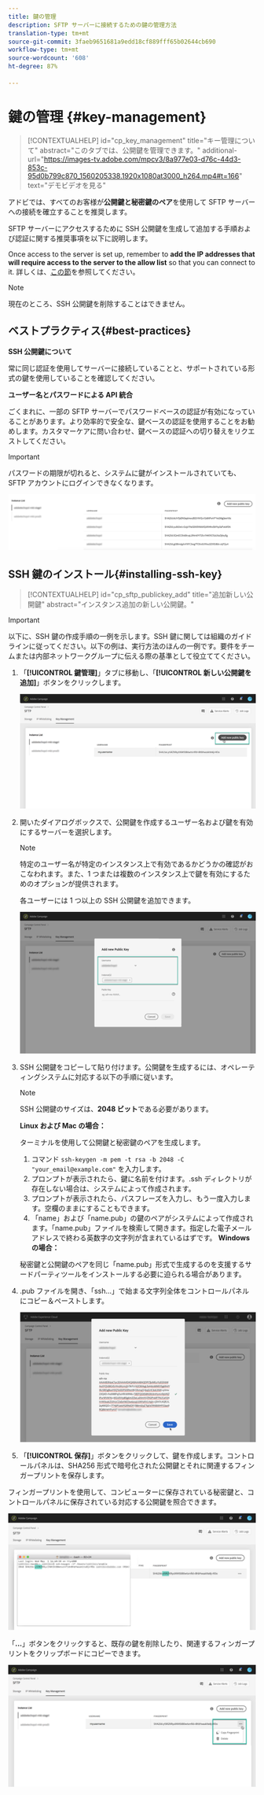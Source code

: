 ```yaml
---
title: 鍵の管理
description: SFTP サーバーに接続するための鍵の管理方法
translation-type: tm+mt
source-git-commit: 3faeb9651681a9edd18cf889fff65b02644cb690
workflow-type: tm+mt
source-wordcount: '608'
ht-degree: 87%

---
```



# 鍵の管理 {#key-management}

>[!CONTEXTUALHELP]
>id="cp_key_management"
>title="キー管理について"
>abstract="このタブでは、公開鍵を管理できます。"
>additional-url="https://images-tv.adobe.com/mpcv3/8a977e03-d76c-44d3-853c-95d0b799c870_1560205338.1920x1080at3000_h264.mp4#t=166" text="デモビデオを見る"

アドビでは、すべてのお客様が&#x200B;**公開鍵と秘密鍵のペア**&#x200B;を使用して SFTP サーバーへの接続を確立することを推奨します。

SFTP サーバーにアクセスするために SSH 公開鍵を生成して追加する手順および認証に関する推奨事項を以下に説明します。

Once access to the server is set up, remember to **add the IP addresses that will require access to the server to the allow list** so that you can connect to it. 詳しくは、[この節](../../instances-settings/using/ip-whitelisting-instance-access.md)を参照してください。

>[!NOTE]
>
>現在のところ、SSH 公開鍵を削除することはできません。

## ベストプラクティス{#best-practices}

**SSH 公開鍵について**

常に同じ認証を使用してサーバーに接続していることと、サポートされている形式の鍵を使用していることを確認してください。

**ユーザー名とパスワードによる API 統合**

ごくまれに、一部の SFTP サーバーでパスワードベースの認証が有効になっていることがあります。より効率的で安全な、鍵ベースの認証を使用することをお勧めします。カスタマーケアに問い合わせ、鍵ベースの認証への切り替えをリクエストしてください。

>[!IMPORTANT]
>
>パスワードの期限が切れると、システムに鍵がインストールされていても、SFTP アカウントにログインできなくなります。

![](assets/control_panel_passwordexpires.png)

## SSH 鍵のインストール{#installing-ssh-key}

>[!CONTEXTUALHELP]
>id="cp_sftp_publickey_add"
>title="追加新しい公開鍵"
>abstract="インスタンス追加の新しい公開鍵。"

>[!IMPORTANT]
>
>以下に、SSH 鍵の作成手順の一例を示します。SSH 鍵に関しては組織のガイドラインに従ってください。以下の例は、実行方法のほんの一例です。要件をチームまたは内部ネットワークグループに伝える際の基準として役立ててください。

1. 「**[!UICONTROL 鍵管理]**」タブに移動し、「**[!UICONTROL 新しい公開鍵を追加]**」ボタンをクリックします。

   ![](assets/key0.png)

1. 開いたダイアログボックスで、公開鍵を作成するユーザー名および鍵を有効にするサーバーを選択します。

   >[!NOTE]
   >
   >特定のユーザー名が特定のインスタンス上で有効であるかどうかの確認がおこなわれます。また、1 つまたは複数のインスタンス上で鍵を有効にするためのオプションが提供されます。
   >
   >各ユーザーには 1 つ以上の SSH 公開鍵を追加できます。

   ![](assets/key1.png)

1. SSH 公開鍵をコピーして貼り付けます。公開鍵を生成するには、オペレーティングシステムに対応する以下の手順に従います。

   >[!NOTE]
   >
   >SSH 公開鍵のサイズは、**2048 ビット**&#x200B;である必要があります。

   **Linux および Mac の場合：**

   ターミナルを使用して公開鍵と秘密鍵のペアを生成します。
   1. コマンド `ssh-keygen -m pem -t rsa -b 2048 -C "your_email@example.com"` を入力します。
   1. プロンプトが表示されたら、鍵に名前を付けます。.ssh ディレクトリが存在しない場合は、システムによって作成されます。
   1. プロンプトが表示されたら、パスフレーズを入力し、もう一度入力します。空欄のままにすることもできます。
   1. 「name」および「name.pub」の鍵のペアがシステムによって作成されます。「name.pub」ファイルを検索して開きます。指定した電子メールアドレスで終わる英数字の文字列が含まれているはずです。
   **Windows の場合：**

   秘密鍵と公開鍵のペアを同じ「name.pub」形式で生成するのを支援するサードパーティツールをインストールする必要に迫られる場合があります。

1. .pub ファイルを開き、「ssh...」で始まる文字列全体をコントロールパネルにコピー＆ペーストします。

   ![](assets/publickey.png)

1. 「**[!UICONTROL 保存]**」ボタンをクリックして、鍵を作成します。コントロールパネルは、SHA256 形式で暗号化された公開鍵とそれに関連するフィンガープリントを保存します。

フィンガープリントを使用して、コンピューターに保存されている秘密鍵と、コントロールパネルに保存されている対応する公開鍵を照合できます。

![](assets/fingerprint_compare.png)

「**...**」ボタンをクリックすると、既存の鍵を削除したり、関連するフィンガープリントをクリップボードにコピーできます。

![](assets/key_options.png)
